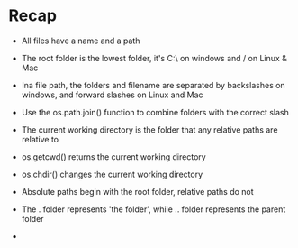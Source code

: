 # Recap

- All files have a name and a path

- The root folder is the lowest folder, it's C:\ on windows and / on Linux & Mac

- Ina file path, the folders and filename are separated by backslashes on windows, and forward slashes on Linux and Mac

- Use the os.path.join() function to combine folders with the correct slash

- The current working directory is the folder that any relative paths are relative to

- os.getcwd() returns the current working directory

- os.chdir() changes the current working directory

- Absolute paths begin with the root folder, relative paths do not

- The . folder represents 'the folder', while .. folder represents the parent folder

-

